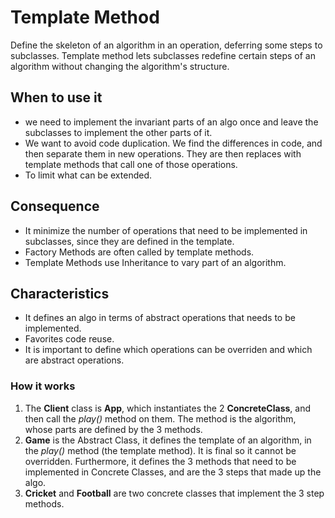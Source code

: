 # Template Method

Define the skeleton of an algorithm in an operation, deferring some steps to 
subclasses. Template method lets subclasses redefine certain steps of an 
algorithm without changing the algorithm's structure.

## When to use it

* we need to implement the invariant parts of an algo once and leave the subclasses
to implement the other parts of it.
* We want to avoid code duplication. We find the differences in code, and then
separate them in new operations. They are then replaces with template methods
that call one of those operations.
* To limit what can be extended.

## Consequence

* It minimize the number of operations that need to be implemented in subclasses,
since they are defined in the template.
* Factory Methods are often called by template methods.
* Template Methods use Inheritance to vary part of an algorithm.

## Characteristics

* It defines an algo in terms of abstract operations that needs to be 
implemented.
* Favorites code reuse.
* It is important to define which operations can be overriden and which are 
abstract operations.

### How it works

1. The __Client__ class is __App__, which instantiates the 2 __ConcreteClass__,
and then call the _play()_ method on them. The method is the algorithm, whose
parts are defined by the 3 methods.
2. __Game__ is the Abstract Class, it defines the template of an algorithm, 
in the _play()_ method (the template method). It is final so it cannot be 
overridden. Furthermore, it defines the 3 methods that need to be 
implemented in Concrete Classes, and are the 3 steps that made up the algo.
3. __Cricket__ and __Football__ are two concrete classes that implement the 3
step methods.
